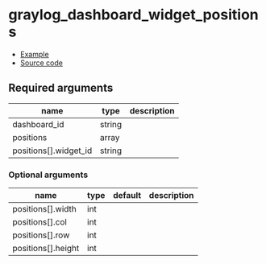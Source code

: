 # graylog_dashboard_widget_positions

* [Example](https://github.com/suzuki-shunsuke/go-graylog/blob/master/terraform/example/v0.12/dashboard.tf)
* [Source code](https://github.com/suzuki-shunsuke/go-graylog/blob/master/terraform/graylog/resource_dashboard_widget_positions.go)

## Required arguments

name | type | description
--- | --- | ---
dashboard_id | string |
positions | array |
positions[].widget_id | string |

### Optional arguments

name | type | default | description
--- | --- | --- | ---
positions[].width | int | |
positions[].col | int | |
positions[].row | int | |
positions[].height | int | |
